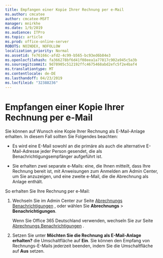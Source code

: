 ```yaml
---
title: Empfangen einer Kopie Ihrer Rechnung per e-Mail
ms.author: cmcatee
author: cmcatee-MSFT
manager: mnirkhe
ms.date: 1/9/2019
ms.audience: ITPro
ms.topic: article
ms.prod: office-online-server
ROBOTS: NOINDEX, NOFOLLOW
localization_priority: Normal
ms.assetid: fe76166c-afd2-4c99-b565-bc93ed6b84e3
ms.openlocfilehash: fa366278bf6d41f08eea1a77817c902a945c5a3b
ms.sourcegitcommit: 9d78905c512192ffc4675468abd2efc5f2e4baf4
ms.translationtype: MT
ms.contentlocale: de-DE
ms.lasthandoff: 04/23/2019
ms.locfileid: "32388236"
---
```

# <a name="receive-copy-of-your-billing-statement-in-email"></a>Empfangen einer Kopie Ihrer Rechnung per e-Mail
Sie können auf Wunsch eine Kopie Ihrer Rechnung als E-Mail-Anlage erhalten. In diesem Fall sollten Sie Folgendes beachten:
  
- Es wird eine E-Mail sowohl an die primäre als auch die alternative E-Mail-Adresse jeder Person gesendet, die als Benachrichtigungsempfänger aufgeführt ist.
    
- Sie erhalten zwei separate e-Mails: eine, die Ihnen mitteilt, dass Ihre Rechnung bereit ist, mit Anweisungen zum Anmelden am Admin Center, um Sie anzuzeigen, und eine zweite e-Mail, die die Abrechnung als Anlage enthält.
    
So erhalten Sie Ihre Rechnung per e-Mail:
  
1. Wechseln Sie im Admin Center zur Seite [Abrechnungs Benachrichtigungen](https://go.microsoft.com/fwlink/p/?linkid=853212) , oder wählen Sie **Abrechnungs** \> **Benachrichtigungen**.
    
    Wenn Sie Office 365 Deutschland verwenden, wechseln Sie zur Seite [Abrechnungs Benachrichtigungen](https://go.microsoft.com/fwlink/p/?linkid=853213) . 
    
2. Setzen Sie unter **Möchten Sie die Rechnung als E-Mail-Anlage erhalten?** die Umschaltfläche auf **Ein**. Sie können den Empfang von Rechnungs-E-Mails jederzeit beenden, indem Sie die Umschaltfläche auf **Aus** setzen.
    

